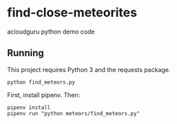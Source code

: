 # find-close-meteorites
acloudguru python demo code

## Running
This project requires Python 3 and the requests package.

`python find_meteors.py`


First, install pipenv. Then:

```
pipenv install
pipenv run "python meteors/find_meteors.py"

